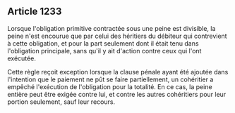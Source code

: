 Article 1233
----
Lorsque l'obligation primitive contractée sous une peine est divisible, la peine
n'est encourue que par celui des héritiers du débiteur qui contrevient à cette
obligation, et pour la part seulement dont il était tenu dans l'obligation
principale, sans qu'il y ait d'action contre ceux qui l'ont exécutée.

Cette règle reçoit exception lorsque la clause pénale ayant été ajoutée dans
l'intention que le paiement ne pût se faire partiellement, un cohéritier a
empêché l'exécution de l'obligation pour la totalité. En ce cas, la peine
entière peut être exigée contre lui, et contre les autres cohéritiers pour leur
portion seulement, sauf leur recours.
